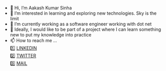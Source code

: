 - 👋 Hi, I’m Aakash Kumar Sinha   
- 👀 I’m interested in learning and exploring new technologies. Sky is the limit
- 🌱 I’m currently working as a software engineer working with dot net
- 💞️ Ideally, I would like to be part of a project where I can learn something new to put my knowledge into practice  
- 📫 How to reach me ...  
       1️⃣   [LINKEDIN](https://www.linkedin.com/in/sinha-aakash-kumar/)  
       2️⃣   [TWITTER](https://twitter.com/aakwardsinha)  
       3️⃣   [MAIL](mailto:aakashgoingto99@gmail.com)  

<!---
1HazArd1/1HazArd1 is a ✨ special ✨ repository because its `README.md` (this file) appears on your GitHub profile.
You can click the Preview link to take a look at your changes.
--->
